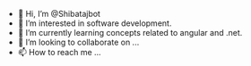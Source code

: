 - 👋 Hi, I’m @Shibatajbot
- 👀 I’m interested in software development.
- 🌱 I’m currently learning concepts related to angular and .net.
- 💞️ I’m looking to collaborate on ...
- 📫 How to reach me ...

<!---
Shibatajbot/Shibatajbot is a ✨ special ✨ repository because its `README.md` (this file) appears on your GitHub profile.
You can click the Preview link to take a look at your changes.
--->
